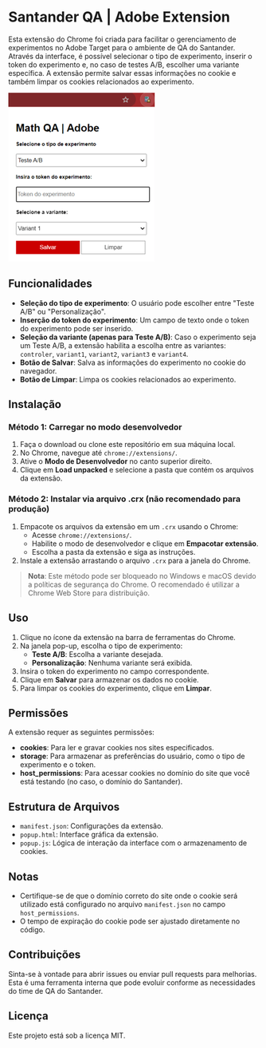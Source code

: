 # Santander QA | Adobe Extension

Esta extensão do Chrome foi criada para facilitar o gerenciamento de experimentos no Adobe Target para o ambiente de QA do Santander. Através da interface, é possível selecionar o tipo de experimento, inserir o token do experimento e, no caso de testes A/B, escolher uma variante específica. A extensão permite salvar essas informações no cookie e também limpar os cookies relacionados ao experimento.

![My Image](image.png)

## Funcionalidades

- **Seleção do tipo de experimento**: O usuário pode escolher entre "Teste A/B" ou "Personalização".
- **Inserção do token do experimento**: Um campo de texto onde o token do experimento pode ser inserido.
- **Seleção da variante (apenas para Teste A/B)**: Caso o experimento seja um Teste A/B, a extensão habilita a escolha entre as variantes: `controler`, `variant1`, `variant2`, `variant3` e `variant4`.
- **Botão de Salvar**: Salva as informações do experimento no cookie do navegador.
- **Botão de Limpar**: Limpa os cookies relacionados ao experimento.

## Instalação

### Método 1: Carregar no modo desenvolvedor

1. Faça o download ou clone este repositório em sua máquina local.
2. No Chrome, navegue até `chrome://extensions/`.
3. Ative o **Modo de Desenvolvedor** no canto superior direito.
4. Clique em **Load unpacked** e selecione a pasta que contém os arquivos da extensão.

### Método 2: Instalar via arquivo .crx (não recomendado para produção)

1. Empacote os arquivos da extensão em um `.crx` usando o Chrome:
   - Acesse `chrome://extensions/`.
   - Habilite o modo de desenvolvedor e clique em **Empacotar extensão**.
   - Escolha a pasta da extensão e siga as instruções.
2. Instale a extensão arrastando o arquivo `.crx` para a janela do Chrome.

> **Nota**: Este método pode ser bloqueado no Windows e macOS devido a políticas de segurança do Chrome. O recomendado é utilizar a Chrome Web Store para distribuição.

## Uso

1. Clique no ícone da extensão na barra de ferramentas do Chrome.
2. Na janela pop-up, escolha o tipo de experimento:
   - **Teste A/B**: Escolha a variante desejada.
   - **Personalização**: Nenhuma variante será exibida.
3. Insira o token do experimento no campo correspondente.
4. Clique em **Salvar** para armazenar os dados no cookie.
5. Para limpar os cookies do experimento, clique em **Limpar**.

## Permissões

A extensão requer as seguintes permissões:

- **cookies**: Para ler e gravar cookies nos sites especificados.
- **storage**: Para armazenar as preferências do usuário, como o tipo de experimento e o token.
- **host_permissions**: Para acessar cookies no domínio do site que você está testando (no caso, o domínio do Santander).

## Estrutura de Arquivos

- `manifest.json`: Configurações da extensão.
- `popup.html`: Interface gráfica da extensão.
- `popup.js`: Lógica de interação da interface com o armazenamento de cookies.

## Notas

- Certifique-se de que o domínio correto do site onde o cookie será utilizado está configurado no arquivo `manifest.json` no campo `host_permissions`.
- O tempo de expiração do cookie pode ser ajustado diretamente no código.

## Contribuições

Sinta-se à vontade para abrir issues ou enviar pull requests para melhorias. Esta é uma ferramenta interna que pode evoluir conforme as necessidades do time de QA do Santander.

## Licença

Este projeto está sob a licença MIT.